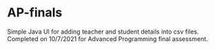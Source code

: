 # AP-finals
Simple Java UI for adding teacher and student details into csv files. Completed on 10/7/2021 for Advanced Programming final assessment.
